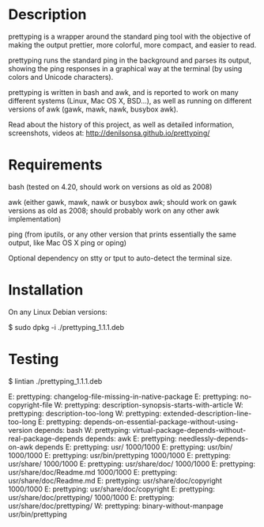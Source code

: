 Description
==========

prettyping is a wrapper around the standard ping tool with the objective of making the output prettier, more colorful, more compact, 
and easier to read.

prettyping runs the standard ping in the background and parses its output, showing the ping responses in a graphical way at the terminal 
(by using colors and Unicode characters).

prettyping is written in bash and awk, and is reported to work on many different systems (Linux, Mac OS X, BSD…), 
as well as running on different versions of awk (gawk, mawk, nawk, busybox awk).

Read about the history of this project, as well as detailed information, screenshots, videos at: http://denilsonsa.github.io/prettyping/

Requirements
============

bash (tested on 4.20, should work on versions as old as 2008)

awk (either gawk, mawk, nawk or busybox awk; should work on gawk versions as old as 2008; should probably work on any other awk implementation)

ping (from iputils, or any other version that prints essentially the same output, like Mac OS X ping or oping)

Optional dependency on stty or tput to auto-detect the terminal size.

Installation
============

On any Linux Debian versions: 

$ sudo dpkg -i ./prettyping_1.1.1.deb

Testing
=======

$ lintian ./prettyping_1.1.1.deb 

E: prettyping: changelog-file-missing-in-native-package
E: prettyping: no-copyright-file
W: prettyping: description-synopsis-starts-with-article
W: prettyping: description-too-long
W: prettyping: extended-description-line-too-long
E: prettyping: depends-on-essential-package-without-using-version depends: bash
W: prettyping: virtual-package-depends-without-real-package-depends depends: awk
E: prettyping: needlessly-depends-on-awk depends
E: prettyping: usr/ 1000/1000
E: prettyping: usr/bin/ 1000/1000
E: prettyping: usr/bin/prettyping 1000/1000
E: prettyping: usr/share/ 1000/1000
E: prettyping: usr/share/doc/ 1000/1000
E: prettyping: usr/share/doc/Readme.md 1000/1000
E: prettyping: usr/share/doc/Readme.md 
E: prettyping: usr/share/doc/copyright 1000/1000
E: prettyping: usr/share/doc/copyright
E: prettyping: usr/share/doc/prettyping/ 1000/1000
E: prettyping: usr/share/doc/prettyping/ 
W: prettyping: binary-without-manpage usr/bin/prettyping

